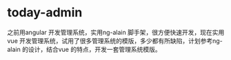 # today-admin

之前用angular 开发管理系统，实用ng-alain 脚手架，很方便快速开发，现在实用vue 开发管理系统，试用了很多管理系统的模版，多少都有所缺陷，计划参考ng-alain 的设计，结合vue 的特点，开发一套管理系统模版。


